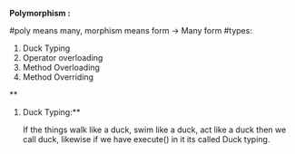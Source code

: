 **Polymorphism :**

#poly means many, morphism means form -> Many form 
#types:

1. Duck Typing
2. Operator overloading
3. Method Overloading
4. Method Overriding

**
1. Duck Typing:**

   If the things walk like a duck, swim like a duck, act like a duck then we call duck, likewise if we have execute() in it its called Duck typing.
